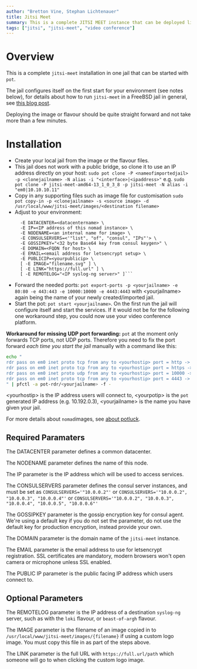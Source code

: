 ```yaml
---
author: "Bretton Vine, Stephan Lichtenauer"
title: Jitsi Meet
summary: This is a complete JITSI MEET instance that can be deployed like a regular pot jail.
tags: ["jitsi", "jitsi-meet", "video conference"]
---
```


# Overview

This is a complete ```jitsi-meet``` installation in one jail that can be started with ```pot```.

The jail configures itself on the first start for your environment (see notes below), for details about how to run ```jitsi-meet``` in a FreeBSD jail in general, see [this blog post](https://honeyguide.eu/posts/jitsi-freebsd/).

Deploying the image or flavour should be quite straight forward and not take more than a few minutes.

# Installation

* Create your local jail from the image or the flavour files.
* This jail does not work with a public bridge, so clone it to use an IP address directly on your host:
  ```sudo pot clone -P <nameofimportedjail> -p <clonejailname> -N alias -i "<interface>|<ipaddress>"```
  e.g.
  ```sudo pot clone -P jitsi-meet-amd64-13_1_0_3_8 -p jitsi-meet -N alias -i "em0|10.10.10.11"```
* Copy in any supporting files such as image file for customisation
  ```sudo pot copy-in -p <clonejailname> -s <source image> -d /usr/local/www/jitsi-meet/images/<destination filename>```
* Adjust to your environment:
  ```sudo pot set-env -p <clonejailname> -E NODENAME=<name> \
    -E DATACENTER=<datacentername> \
    -E IP=<IP address of this nomad instance> \
    -E NODENAME=<an internal name for image> \
    -E CONSULSERVERS=<'"list", "of", "consul", "IPs"'> \
    -E GOSSIPKEY="<32 byte Base64 key from consul keygen>" \
    -E DOMAIN=<FQDN for host> \
    -E EMAIL=<email address for letsencrypt setup> \
    -E PUBLICIP=<yourpublicip> \
    [ -E IMAGE="filename.svg" ] \
    [ -E LINK="https://full.url" ] \
    [ -E REMOTELOG="<IP syslog-ng server>" ]```
* Forward the needed ports: ```pot export-ports -p <yourjailname> -e 80:80 -e 443:443 -e 10000:10000 -e 4443:4443``` with &lt;yourjailname&gt; again being the name of your newly created/imported jail.
* Start the pot: ```pot start <yourjailname>```. On the first run the jail will configure itself and start the services.
  If it would not be for the following one workaround step, you could now use your video conference platform.

**Workaround for missing UDP port forwarding:**
```pot``` at the moment only forwards TCP ports, not UDP ports. Therefore you need to fix the port forward *each time you start the jail* manually with a command like this:

```bash
echo "
rdr pass on em0 inet proto tcp from any to <yourhostip> port = http -> <yourpotip> port 80
rdr pass on em0 inet proto tcp from any to <yourhostip> port = https -> <yourpotip>  port 443
rdr pass on em0 inet proto udp from any to <yourhostip> port = 10000 -> <yourpotip>  port 10000
rdr pass on em0 inet proto tcp from any to <yourhostip> port = 4443 -> <yourpotip>  port 4443
" | pfctl -a pot-rdr/<yourjailname> -f -
```
&lt;yourhostip&gt; is the IP address users will connect to, &lt;yourpotip&gt; is the ```pot``` generated IP address (e.g. 10.192.0.3), &lt;yourjailname&gt; is the name you have given your jail.

For more details about ```nomad```images, see [about potluck](https://potluck.honeyguide.net/micro/about-potluck/).

## Required Paramaters
The DATACENTER parameter defines a common datacenter.

The NODENAME parameter defines the name of this node.

The IP parameter is the IP address which will be used to access services.

The CONSULSERVERS parameter defines the consul server instances, and must be set as ```CONSULSERVERS='"10.0.0.2"'``` or ```CONSULSERVERS='"10.0.0.2", "10.0.0.3", "10.0.0.4"'``` or ```CONSULSERVERS='"10.0.0.2", "10.0.0.3", "10.0.0.4", "10.0.0.5", "10.0.0.6"'```

The GOSSIPKEY parameter is the gossip encryption key for consul agent. We're using a default key if you do not set the parameter, do not use the default key for production encryption, instead provide your own.

The DOMAIN parameter is the domain name of the `jitsi-meet` instance.

The EMAIL parameter is the email address to use for letsencrypt registration. SSL certificates are mandatory, modern browsers won't open camera or microphone unless SSL enabled.

The PUBLIC IP parameter is the public facing IP address which users connect to.

## Optional Parameters

The REMOTELOG parameter is the IP address of a destination ```syslog-ng``` server, such as with the ```loki``` flavour, or ```beast-of-argh``` flavour.

The IMAGE parameter is the filename of an image copied in to `/usr/local/www/jitsi-meet/images/{filename}` if using a custom logo image. You must copy this file in as part of the steps above.

The LINK parameter is the full URL with `https://full.url/path` which someone will go to when clicking the custom logo image.

